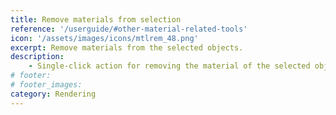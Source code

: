 ```yaml
---
title: Remove materials from selection
reference: '/userguide/#other-material-related-tools'
icon: '/assets/images/icons/mtlrem_48.png'
excerpt: Remove materials from the selected objects.
description:
    - Single-click action for removing the material of the selected objects.
# footer:
# footer_images:
category: Rendering
---
```

